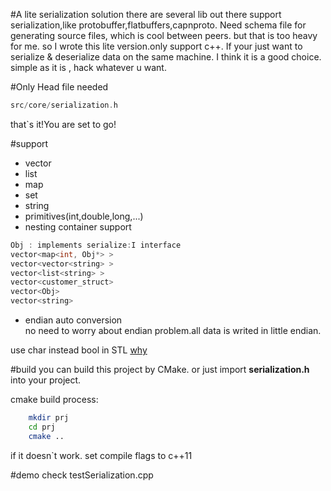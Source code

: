 
#A lite serialization solution
there are several lib out there support serialization,like protobuffer,flatbuffers,capnproto.
Need schema file for generating source files, which is cool between peers. 
but that is too heavy for me. so I wrote this lite version.only support c++. 
If your just want to serialize & deserialize data on the same machine. I think it is a  good choice. simple as it is , hack whatever u want.

#Only Head file needed
```cpp
src/core/serialization.h 
```
that`s it!You are set to go!	

#support 
* vector
* list
* map
* set
* string
* primitives(int,double,long,...)
* nesting container support
```cpp
Obj : implements serialize:I interface
vector<map<int, Obj*> >  
vector<vector<string> >  
vector<list<string> >  
vector<customer_struct>
vector<Obj> 
vector<string>  
```
* endian auto conversion  
  no need to worry about endian problem.all data is writed in little endian.


use char instead bool in STL
[why](http://stackoverflow.com/questions/15809157/why-is-the-size-of-stdvectorbool-16-byte)


#build
you can build this project by CMake. or  just import **serialization.h** into your project.

cmake build process:

```sh
	mkdir prj
	cd prj
	cmake ..
```
if it doesn`t work. set compile flags to c++11


#demo
check testSerialization.cpp 
 
 

